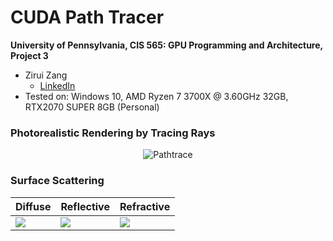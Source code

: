 CUDA Path Tracer
================

**University of Pennsylvania, CIS 565: GPU Programming and Architecture, Project 3**

* Zirui Zang
  * [LinkedIn](https://www.linkedin.com/in/zirui-zang/)
* Tested on: Windows 10, AMD Ryzen 7 3700X @ 3.60GHz 32GB, RTX2070 SUPER 8GB (Personal)

### Photorealistic Rendering by Tracing Rays

<p align="center">
<img src="https://upload.wikimedia.org/wikipedia/commons/thumb/5/5c/Ray_trace_diagram.png/320px-Ray_trace_diagram.png"
     alt="Pathtrace" />
</p>

### Surface Scattering 

| Diffuse | Reflective | Refractive |
| ------------- | ----------- |----------- |
| ![](scene/cornell.2021-10-03_23-27-37z.3488samp.png)  | ![](scene/cornell.2021-10-03_23-34-37z.4309samp.png) | ![](scene/cornell.2021-10-03_23-43-33z.1964samp.png) |
